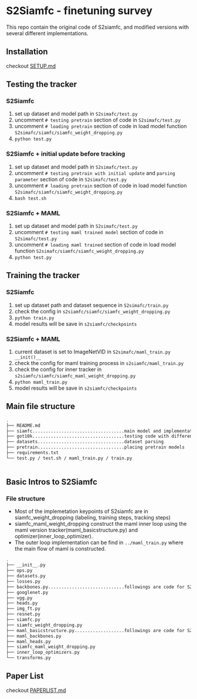 # S2Siamfc - finetuning survey
This repo contain the original code of S2siamfc, and modified versions with several different implementations.
## Installation
checkout [SETUP.md](SETUP.md)
## Testing the tracker
### S2Siamfc
1. set up dataset and model path in ```S2simafc/test.py```
2. uncomment ```# testing pretrain``` section of code in ```S2simafc/test.py```
3. uncomment ```# loading pretrain``` section of code in load model function ```S2simafc/siamfc/siamfc_weight_dropping.py```
4. ```python test.py```

### S2Siamfc + initial update before tracking
1. set up dataset and model path in ```S2simafc/test.py```
2. uncomment ```# testing pretrain with initial update``` and ```parsing parameter``` section of code in ```S2simafc/test.py```
3. uncomment ```# loading pretrain``` section of code in load model function ```S2simafc/siamfc/siamfc_weight_dropping.py```
4. ```bash test.sh```

### S2Siamfc +  MAML
1. set up dataset and model path in ```S2simafc/test.py```
2. uncomment ```# testing maml trained model``` section of code in ```S2simafc/test.py```
3. uncomment ```# loading maml trained``` section of code in load model function ```S2simafc/siamfc/siamfc_weight_dropping.py```
4. ```python test.py```


## Training the tracker
### S2Siamfc
1. set up dataset path and dataset sequence in ```S2simafc/train.py```
2. check the config in ```s2siamfc/siamfc/siamfc_weight_dropping.py```
3. ```python train.py```
4. model results will be save in ```s2siamfc/checkpoints```

### S2Siamfc + MAML
1. current dataset is set to ImageNetVID in ```S2simafc/maml_train.py   __init()__```
2. check the config for maml training process in ```s2siamfc/maml_train.py```
3. check the config for inner tracker in ```s2siamfc/siamfc/siamfc_maml_weight_dropping.py```
4. ```python maml_train.py```
5. model results will be save in ```s2siamfc/checkpoints```


## Main file structure
```bash
.
├── README.md
├── siamfc...................................main model and implementation
├── got10k...................................testing code with different datasets
├── datasets.................................dataset parsing
├── pretrain.................................placing pretrain models
├── requirements.txt
└── test.py / test.sh / maml_train.py / train.py
 
```
## Basic Intros to S2Siamfc
### File structure
* Most of the implemetation keypoints  of S2siamfc are in siamfc_weight_dropping (labeling, training steps, tracking steps)
* siamfc_maml_weight_dropping construct the maml inner loop using the maml version tracker(maml_basicstructure.py) and optimizer(inner_loop_optimizer).<br>
* The outer loop implementation can be find in ```../maml_train.py``` where the main flow of maml is constructed.

```bash
.
├── __init__.py
├── ops.py
├── datasets.py
├── losses.py
├── backbones.py.............................followings are code for S2siamfc implementation
├── googlenet.py
├── vgg.py
├── heads.py
├── img_ft.py
├── resnet.py
├── siamfc.py
├── siamfc_weight_dropping.py
├── maml_basicstructure.py...................followings are code for S2siamfc + MAML++ implementation 
├── maml_backbones.py 
├── maml_heads.py
├── siamfc_maml_weight_dropping.py
├── inner_loop_optimizers.py
└── transforms.py
```
## Paper List
checkout [PAPERLIST.md](PAPERLIST.md)
